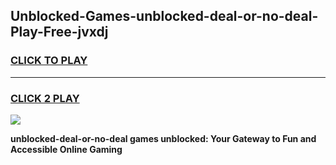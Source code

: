 
## Unblocked-Games-unblocked-deal-or-no-deal-Play-Free-jvxdj
<h3>
<a href="https://premium76.site?title=unblocked-deal-or-no-deal&ref=20M">CLICK TO PLAY</a></h3>
<hr>

<h3>
<a href="https://premium76.site?title=unblocked-deal-or-no-deal&ref=20M">CLICK 2 PLAY</a>
  
</h3>

<a href="https://premium76.site?title=unblocked-deal-or-no-deal&ref=19M"><img src="https://clearcache.store/games.png"></a>


**unblocked-deal-or-no-deal games unblocked: Your Gateway to Fun and Accessible Online Gaming**
